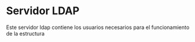 # Servidor LDAP 

Este servidor ldap contiene los usuarios necesarios para el funcionamiento de la estructura
